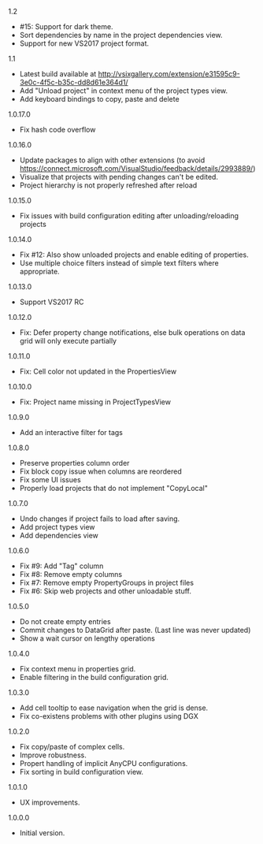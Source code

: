 1.2
* #15: Support for dark theme.
* Sort dependencies by name in the project dependencies view.
* Support for new VS2017 project format.

1.1
* Latest build available at http://vsixgallery.com/extension/e31595c9-3e0c-4f5c-b35c-dd8d61e364d1/
* Add "Unload project" in context menu of the project types view.
* Add keyboard bindings to copy, paste and delete

1.0.17.0
* Fix hash code overflow

1.0.16.0
* Update packages to align with other extensions (to avoid https://connect.microsoft.com/VisualStudio/feedback/details/2993889/)
* Visualize that projects with pending changes can't be edited.
* Project hierarchy is not properly refreshed after reload

1.0.15.0
* Fix issues with build configuration editing after unloading/reloading projects
 
1.0.14.0
* Fix #12: Also show unloaded projects and enable editing of properties.
* Use multiple choice filters instead of simple text filters where appropriate.

1.0.13.0
* Support VS2017 RC

1.0.12.0
* Fix: Defer property change notifications, else bulk operations on data grid will only execute partially

1.0.11.0
* Fix: Cell color not updated in the PropertiesView

1.0.10.0
* Fix: Project name missing in ProjectTypesView

1.0.9.0
* Add an interactive filter for tags

1.0.8.0
* Preserve properties column order
* Fix block copy issue when columns are reordered
* Fix some UI issues
* Properly load projects that do not implement "CopyLocal"

1.0.7.0
* Undo changes if project fails to load after saving.
* Add project types view
* Add dependencies view

1.0.6.0
* Fix #9: Add "Tag" column
* Fix #8: Remove empty columns
* Fix #7: Remove empty PropertyGroups in project files
* Fix #6: Skip web projects and other unloadable stuff.

1.0.5.0
* Do not create empty entries
* Commit changes to DataGrid after paste. (Last line was never updated)
* Show a wait cursor on lengthy operations
 
1.0.4.0
* Fix context menu in properties grid.
* Enable filtering in the build configuration grid.

1.0.3.0
* Add cell tooltip to ease navigation when the grid is dense.
* Fix co-existens problems with other plugins using DGX

1.0.2.0
* Fix copy/paste of complex cells.
* Improve robustness.
* Propert handling of implicit AnyCPU configurations. 
* Fix sorting in build configuration view.

1.0.1.0
* UX improvements.

1.0.0.0
* Initial version.
